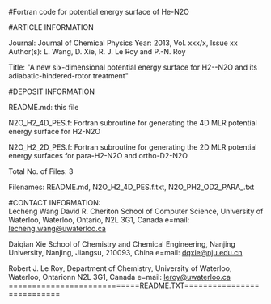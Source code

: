 #Fortran code for potential energy surface of He-N2O

#ARTICLE INFORMATION 

Journal:	Journal of Chemical Physics
Year:  	2013, Vol. xxx/x, Issue xx
Author(s): 	L. Wang, D. Xie, R. J. Le Roy and P.-N. Roy

Title: 
        	"A new six-dimensional potential energy surface for H2--N2O
		 and its adiabatic-hindered-rotor treatment"

#DEPOSIT INFORMATION

README.md:			this file

N2O_H2_4D_PES.f:	Fortran subroutine for generating the 4D MLR 					potential energy surface for H2-N2O 


N2O_H2_2D_PES.f:	Fortran subroutine for generating the 2D MLR 					potential energy surfaces for para-H2-N2O
				and ortho-D2-N2O

Total No. of Files:		3

Filenames:   			README.md, N2O_H2_4D_PES.f.txt,
				N2O_PH2_OD2_PARA_.txt

#CONTACT INFORMATION:  
Lecheng Wang
David R. Cheriton School of Computer Science, University of Waterloo, Waterloo, Ontario, N2L 3G1, Canada e=mail: lecheng.wang@uwaterloo.ca

Daiqian Xie
School of Chemistry and Chemical Engineering, Nanjing University, 
Nanjing, Jiangsu, 210093, China
e=mail:  dqxie@nju.edu.cn
		     
  
Robert J. Le Roy, Department of Chemistry, University of Waterloo, Waterloo, Ontarionn N2L 3G1, Canada
e=mail:  leroy@uwaterloo.ca
============================README.TXT===========================

